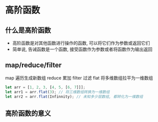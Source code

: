 # 高阶函数

## 什么是高阶函数

- 高阶函数是对其他函数进行操作的函数, 可以将它们作为参数或返回它们
- 简单说, 告诫函数是一个函数, 接受函数作为参数或者将函数作为输出返回

## map/reduce/filter

map 遍历生成新数组
reduce 累加
filter 过滤
flat 将多维数组拉平为一维数组

```js
let arr = [1, 2, 3, [4, 5, [6, 7]]];
let arr1 = arr.flat(3); // 将三维数组转换为一维数组
let arr2 = arr.flat(Infinnity); // 未知多少层数组, 都转化为一维数组
```

## 高阶函数的意义
